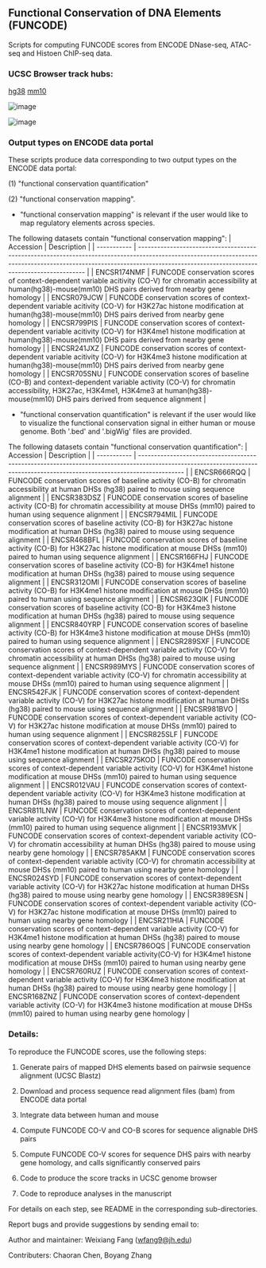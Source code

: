 ## Functional Conservation of DNA Elements (FUNCODE)

Scripts for computing FUNCODE scores from ENCODE DNase-seq, ATAC-seq and Histoen ChIP-seq data.

### UCSC Browser track hubs:
[hg38](https://raw.githubusercontent.com/wefang/funcode/main/track_hubs/hg38_hub/hub.txt)
[mm10](https://raw.githubusercontent.com/wefang/funcode/main/track_hubs/mm10_hub/hub.txt)

![image](https://github.com/user-attachments/assets/6ccbdfd9-aa9e-4140-970c-fffc46db1371)

![image](https://github.com/user-attachments/assets/46fcaad6-dfc8-42f4-a8f7-6479f83e06b1)


### Output types on ENCODE data portal
These scripts produce data corresponding to two output types on the ENCODE data portal:

(1) "functional conservation quantification"

(2) "functional conservation mapping".

- "functional conservation mapping" is relevant if the user would like to map regulatory elements across species.

The following datasets contain "functional conservation mapping":
| Accession   | Description                                                                                                                                                                                                               |
| ----------- | ------------------------------------------------------------------------------------------------------------------------------------------------------------------------------------------------------------------------- |
| ENCSR174NMF | FUNCODE conservation scores of context-dependent variable acitivity (CO-V) for chromatin accessibility at human(hg38)-mouse(mm10) DHS pairs derived from nearby gene homology                                             |
| ENCSR079JCW | FUNCODE conservation scores of context-dependent variable acitivity (CO-V) for H3K27ac histone modification at human(hg38)-mouse(mm10) DHS pairs derived from nearby gene homology                                        |
| ENCSR799PIS | FUNCODE conservation scores of context-dependent variable acitivity (CO-V) for H3K4me1 histone modification at human(hg38)-mouse(mm10) DHS pairs derived from nearby gene homology                                        |
| ENCSR241JXZ | FUNCODE conservation scores of context-dependent variable acitivity (CO-V) for H3K4me3 histone modification at human(hg38)-mouse(mm10) DHS pairs derived from nearby gene homology                                        |
| ENCSR705SNU | FUNCODE conservation scores of baseline (CO-B) and context-dependent variable activity (CO-V) for chromatin accessibility, H3K27ac, H3K4me1, H3K4me3 at human(hg38)-mouse(mm10) DHS pairs derived from sequence alignment |


- "functional conservation quantification" is relevant if the user would like to visualize the functional conservation signal in either human or mouse genome. Both '.bed' and '.bigWig' files are provided.

The following datasets contain "functional conservation quantification":
| Accession   | Description                                                                                                                                                                |
| ----------- | -------------------------------------------------------------------------------------------------------------------------------------------------------------------------- |
| ENCSR666RQQ | FUNCODE conservation scores of baseline activity (CO-B) for chromatin accessibility at human DHSs (hg38) paired to mouse using sequence alignment                          |
| ENCSR383DSZ | FUNCODE conservation scores of baseline activity (CO-B) for chromatin accessibility at mouse DHSs (mm10) paired to human using sequence alignment                          |
| ENCSR794MIL | FUNCODE conservation scores of baseline activity (CO-B) for H3K27ac histone modification at human DHSs (hg38) paired to mouse using sequence alignment                     |
| ENCSR468BFL | FUNCODE conservation scores of baseline activity (CO-B) for H3K27ac histone modification at mouse DHSs (mm10) paired to human using sequence alignment                     |
| ENCSR166FHJ | FUNCODE conservation scores of baseline activity (CO-B) for H3K4me1 histone modification at human DHSs (hg38) paired to mouse using sequence alignment                     |
| ENCSR312OMI | FUNCODE conservation scores of baseline activity (CO-B) for H3K4me1 histone modification at mouse DHSs (mm10) paired to human using sequence alignment                     |
| ENCSR623QIK | FUNCODE conservation scores of baseline activity (CO-B) for H3K4me3 histone modification at human DHSs (hg38) paired to mouse using sequence alignment                     |
| ENCSR840YRP | FUNCODE conservation scores of baseline activity (CO-B) for H3K4me3 histone modification at mouse DHSs (mm10) paired to human using sequence alignment                     |
| ENCSR289SXF | FUNCODE conservation scores of context-dependent variable activity (CO-V) for chromatin accessibility at human DHSs (hg38) paired to mouse using sequence alignment        |
| ENCSR989MYS | FUNCODE conservation scores of context-dependent variable activity (CO-V) for chromatin accessibility at mouse DHSs (mm10) paired to human using sequence alignment        |
| ENCSR542FJK | FUNCODE conservation scores of context-dependent variable activity (CO-V) for H3K27ac histone modification at human DHSs (hg38) paired to mouse using sequence alignment   |
| ENCSR981BVO | FUNCODE conservation scores of context-dependent variable activity (CO-V) for H3K27ac histone modification at mouse DHSs (mm10) paired to human using sequence alignment   |
| ENCSR825SLF | FUNCODE conservation scores of context-dependent variable activity (CO-V) for H3K4me1 histone modification at human DHSs (hg38) paired to mouse using sequence alignment   |
| ENCSR275KOD | FUNCODE conservation scores of context-dependent variable activity (CO-V) for H3K4me1 histone modification at mouse DHSs (mm10) paired to human using sequence alignment   |
| ENCSR012VAU | FUNCODE conservation scores of context-dependent variable activity (CO-V) for H3K4me3 histone modification at human DHSs (hg38) paired to mouse using sequence alignment   |
| ENCSR811LNW | FUNCODE conservation scores of context-dependent variable activity (CO-V) for H3K4me3 histone modification at mouse DHSs (mm10) paired to human using sequence alignment   |
| ENCSR193MVK | FUNCODE conservation scores of context-dependent variable activity (CO-V) for chromatin accessibility at human DHSs (hg38) paired to mouse using nearby gene homology      |
| ENCSR785AKM | FUNCODE conservation scores of context-dependent variable activity (CO-V) for chromatin accessibility at mouse DHSs (mm10) paired to human using nearby gene homology      |
| ENCSR024SYD | FUNCODE conservation scores of context-dependent variable activity (CO-V) for H3K27ac histone modification at human DHSs (hg38) paired to mouse using nearby gene homology |
| ENCSR389ESN | FUNCODE conservation scores of context-dependent variable activity (CO-V) for H3K27ac histone modification at mouse DHSs (mm10) paired to human using nearby gene homology |
| ENCSR211HIA | FUNCODE conservation scores of context-dependent variable activity (CO-V) for H3K4me1 histone modification at human DHSs (hg38) paired to mouse using nearby gene homology |
| ENCSR786OQS | FUNCODE conservation scores of context-dependent variable activity(CO-V) for H3K4me1 histone modification at mouse DHSs (mm10) paired to human using nearby gene homology  |
| ENCSR760RUZ | FUNCODE conservation scores of context-dependent variable activity (CO-V) for H3K4me3 histone modification at human DHSs (hg38) paired to mouse using nearby gene homology |
| ENCSR168ZNZ | FUNCODE conservation scores of context-dependent variable activity (CO-V) for H3K4me3 histone modification at mouse DHSs (mm10) paired to human using nearby gene homology |


### Details:
To reproduce the FUNCODE scores, use the following steps:

1. Generate pairs of mapped DHS elements based on pairwsie sequence alignment (UCSC Blastz)

2. Download and process sequence read alignment files (bam) from ENCODE data portal

3. Integrate data between human and mouse

4. Compute FUNCODE CO-V and CO-B scores for sequence alignable DHS pairs

5. Compute FUNCODE CO-V scores for sequence DHS pairs with nearby gene homology, and calls significantly conserved pairs

6. Code to produce the score tracks in UCSC genome browser

7. Code to reproduce analyses in the manuscript

For details on each step, see README in the corresponding sub-directories.

Report bugs and provide suggestions by sending email to:

Author and maintainer: Weixiang Fang (wfang9@jh.edu)

Contributers: Chaoran Chen, Boyang Zhang
